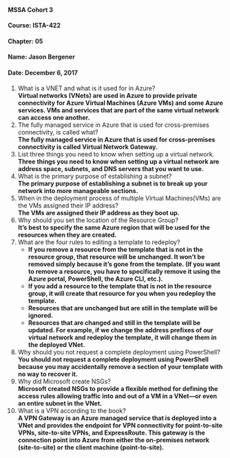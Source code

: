 #### MSSA Cohort 3
#### Course: ISTA-422
#### Chapter: 05
#### Name: Jason Bergener
#### Date: December 6, 2017

1. What is a VNET and what is it used for in Azure?  
**Virtual networks (VNets) are used in Azure to provide private connectivity for Azure Virtual Machines (Azure VMs) and some Azure services. VMs and services that are part of the same virtual network can access one another.**
1. The fully managed service in Azure that is used for cross-premises connectivity, is called what?  
**The fully managed service in Azure that is used for cross-premises connectivity is called Virtual Network Gateway.**
1. List three things you need to know when setting up a virtual network.  
**Three things you need to know when setting up a virtual network are address space, subnets, and DNS servers that you want to use.**
1.  What is the primary purpose of establishing a subnet?  
**The primary purpose of establishing a subnet is to break up your network into more manageable sections.**
1.  When in the deployment process of multiple Virtual Machines(VMs) are the VMs assigned their IP address?  
**The VMs are assigned their IP address as they boot up.**
1. Why should you set the location of the Resource Group?  
**It’s best to specify the same Azure region that will be used for the resources when they are created.**
1. What are the four rules to editing a template to redeploy?  
    - **If you remove a resource from the template that is not in the resource group, that resource will be unchanged. It won’t be removed simply because it’s gone from the template. (If you want to remove a resource, you have to specifically remove it using the Azure portal, PowerShell, the Azure CLI, etc.).**
    - **If you add a resource to the template that is not in the resource group, it will create that resource for you when you redeploy the template.**
    - **Resources that are unchanged but are still in the template will be ignored.**
    - **Resources that are changed and still in the template will be updated. For example, if we change the address prefixes of our virtual network and redeploy the template, it will change them in the deployed VNet.**
1. Why should you not request a complete deployment using PowerShell?  
**You should not request a complete deployment using PowerShell because you may accidentally remove a section of your template with no way to recover it.**
1. Why did Microsoft create NSGs?  
**Microsoft created NSGs to provide a flexible method for defining the access rules allowing traffic into and out of a VM in a VNet—or even an entire subnet in the VNet.**
1. What is a VPN according to the book?  
**A VPN Gateway is an Azure managed service that is deployed into a VNet and provides the endpoint for VPN connectivity for point-to-site VPNs, site-to-site VPNs, and ExpressRoute. This gateway is the connection point into Azure from either the on-premises network (site-to-site) or the client machine (point-to-site).**